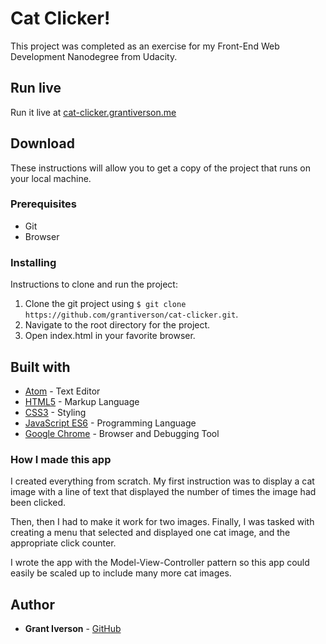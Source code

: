 # Cat Clicker!

This project was completed as an exercise for my Front-End Web Development Nanodegree from Udacity.

## Run live

Run it live at [cat-clicker.grantiverson.me](http://cat-clicker.grantiverson.me)

## Download

These instructions will allow you to get a copy of the project that runs on your local machine.

### Prerequisites

* Git
* Browser

### Installing

Instructions to clone and run the project:
1. Clone the git project using `$ git clone https://github.com/grantiverson/cat-clicker.git`.
2. Navigate to the root directory for the project.
3. Open index.html in your favorite browser.

## Built with

* [Atom](https://atom.io) - Text Editor
* [HTML5](https://developer.mozilla.org/en-US/docs/Web/Guide/HTML/HTML5) - Markup Language
* [CSS3](https://developer.mozilla.org/en-US/docs/Web/CSS/CSS3) - Styling
* [JavaScript ES6](https://developer.mozilla.org/en-US/docs/Web/JavaScript) - Programming Language
* [Google Chrome](https://www.google.com/chrome/) - Browser and Debugging Tool

### How I made this app

I created everything from scratch.
My first instruction was to display a cat image with a line of text that displayed the number of times the image had been clicked.

Then, then I had to make it work for two images.
Finally, I was tasked with creating a menu that selected and displayed one cat image, and the appropriate click counter.

I wrote the app with the Model-View-Controller pattern so this app could easily be scaled up to include many more cat images.

## Author

* **Grant Iverson** - [GitHub](https://github.com/grantiverson)
